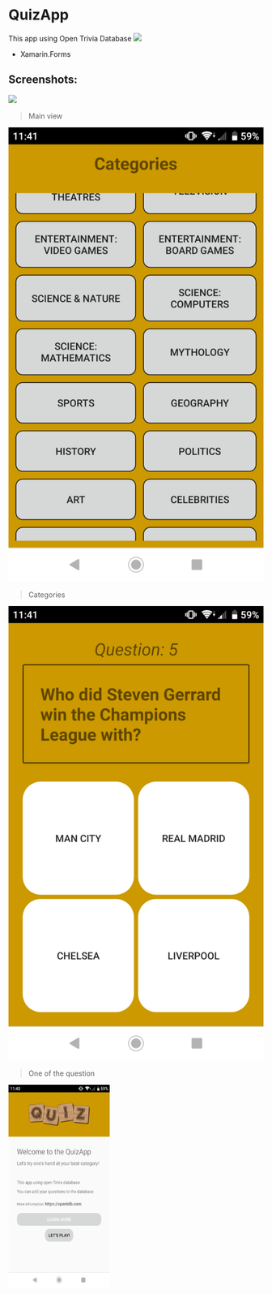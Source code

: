 # QuizApp

This app using Open Trivia Database
![](https://opentdb.com/images/logo.png)

* Xamarin.Forms

## Screenshots:

![](https://github.com/gwalus/QuizApp/blob/master/QuizApp/QuizApp/Screenshots/Screenshot_20210107-114047.png=800x600)
> Main view

![](https://github.com/gwalus/QuizApp/blob/master/QuizApp/QuizApp/Screenshots/Screenshot_20210107-114102.png)
> Categories

![](https://github.com/gwalus/QuizApp/blob/master/QuizApp/QuizApp/Screenshots/Screenshot_20210107-114201.png)
> One of the question

<img src="https://github.com/gwalus/QuizApp/blob/master/QuizApp/QuizApp/Screenshots/Screenshot_20210107-114047.png" width="200" height="400" />
